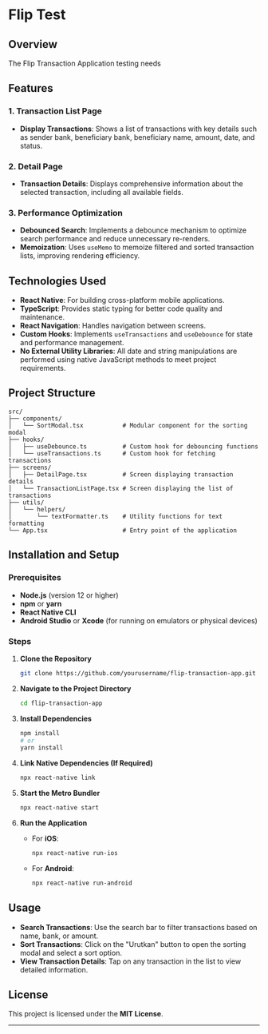 # Flip Test

## Overview

The Flip Transaction Application testing needs

## Features

### 1. Transaction List Page

- **Display Transactions**: Shows a list of transactions with key details such as sender bank, beneficiary bank, beneficiary name, amount, date, and status.

### 2. Detail Page

- **Transaction Details**: Displays comprehensive information about the selected transaction, including all available fields.

### 3. Performance Optimization

- **Debounced Search**: Implements a debounce mechanism to optimize search performance and reduce unnecessary re-renders.
- **Memoization**: Uses `useMemo` to memoize filtered and sorted transaction lists, improving rendering efficiency.

## Technologies Used

- **React Native**: For building cross-platform mobile applications.
- **TypeScript**: Provides static typing for better code quality and maintenance.
- **React Navigation**: Handles navigation between screens.
- **Custom Hooks**: Implements `useTransactions` and `useDebounce` for state and performance management.
- **No External Utility Libraries**: All date and string manipulations are performed using native JavaScript methods to meet project requirements.

## Project Structure

```
src/
├── components/
│   └── SortModal.tsx           # Modular component for the sorting modal
├── hooks/
│   ├── useDebounce.ts          # Custom hook for debouncing functions
│   └── useTransactions.ts      # Custom hook for fetching transactions
├── screens/
│   ├── DetailPage.tsx          # Screen displaying transaction details
│   └── TransactionListPage.tsx # Screen displaying the list of transactions
├── utils/
│   └── helpers/
│       └── textFormatter.ts    # Utility functions for text formatting
└── App.tsx                     # Entry point of the application
```

## Installation and Setup

### Prerequisites

- **Node.js** (version 12 or higher)
- **npm** or **yarn**
- **React Native CLI**
- **Android Studio** or **Xcode** (for running on emulators or physical devices)

### Steps

1. **Clone the Repository**

   ```bash
   git clone https://github.com/yourusername/flip-transaction-app.git
   ```

2. **Navigate to the Project Directory**

   ```bash
   cd flip-transaction-app
   ```

3. **Install Dependencies**

   ```bash
   npm install
   # or
   yarn install
   ```

4. **Link Native Dependencies (If Required)**

   ```bash
   npx react-native link
   ```

5. **Start the Metro Bundler**

   ```bash
   npx react-native start
   ```

6. **Run the Application**

   - For **iOS**:

     ```bash
     npx react-native run-ios
     ```

   - For **Android**:

     ```bash
     npx react-native run-android
     ```

## Usage

- **Search Transactions**: Use the search bar to filter transactions based on name, bank, or amount.
- **Sort Transactions**: Click on the "Urutkan" button to open the sorting modal and select a sort option.
- **View Transaction Details**: Tap on any transaction in the list to view detailed information.


## License

This project is licensed under the **MIT License**.

---